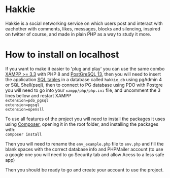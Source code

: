 # Hakkie
Hakkie is a social networking service on which users post and interact with eachother with comments, likes, messages, blocks and silencing, inspired on twitter of course, and made in plain PHP as a way to study it more.

# How to install on localhost

If you want to make it easier to 'plug and play' you can use the same combo [XAMPP >= 3.3](https://www.apachefriends.org/pt_br/download.html) with PHP 8 and [PostGreSQL 13](https://www.enterprisedb.com/downloads/postgres-postgresql-downloads), then you will need to insert the application [SQL tables](https://github.com/FelipeEstevanatto/hakkie/blob/main/app/database/sql.sql) in a database called ```hakkie_db``` using pgAdmin 4 or SQL Shell(psql), then to connect to PG database using PDO with Postgre you will need to go into your ```xampp/php/php.ini``` file, and uncomment the 3 lines bellow and restart XAMPP  
```extension=pdo_pgsql```  
```extension=pgsql```  
```extension=opensll```  

To use all features of the project you will need to install the packages it uses using [Composer](https://getcomposer.org/), opening it in the root folder, and installing the packages with:  
```composer install```

Then you will need to rename the ```env_example.php``` file to ```env.php``` and fill the blank spaces with the correct database info and PHPMailer account (to use a google one you will need to go Security tab and allow Acess to a less safe app)

Then you should be ready to go and create your account to use the project.
